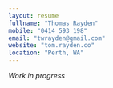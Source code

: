 ```yaml
---
layout: resume
fullname: "Thomas Rayden"
mobile: "0414 593 198"
email: "twrayden@gmail.com"
website: "tom.rayden.co"
location: "Perth, WA"
---
```


*Work in progress*
